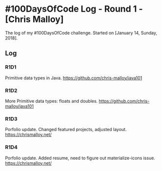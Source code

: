 # #100DaysOfCode Log - Round 1 - [Chris Malloy]

The log of my #100DaysOfCode challenge. Started on [January 14, Sunday, 2018].

## Log

### R1D1 
Primitive data types in Java. https://github.com/chris-malloy/java101

### R1D2
More Primitive data types: floats and doubles. https://github.com/chris-malloy/java101

### R1D3
Porfolio update. Changed featured projects, adjusted layout. https://chrismalloy.net/

### R1D4
Porfolio update. Added resume, need to figure out materialize-icons issue. https://chrismalloy.net/

